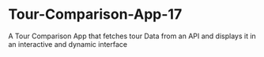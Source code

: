 # Tour-Comparison-App-17
A Tour Comparison App that fetches tour Data from an API and displays it in an interactive and dynamic interface
